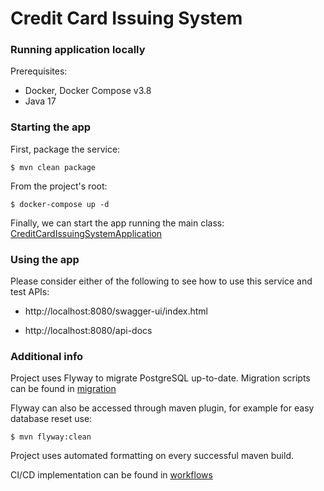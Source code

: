 Credit Card Issuing System
==========================


### Running application locally

Prerequisites:

* Docker, Docker Compose v3.8
* Java 17

### Starting the app

First, package the service:

    $ mvn clean package

From the project's root:

    $ docker-compose up -d

Finally, we can start the app running the main class: [CreditCardIssuingSystemApplication](src/main/java/com/bmbank/creditcardissuingsystem/CreditCardIssuingSystemApplication.java)


### Using the app

Please consider either of the following to see how to use this service and test APIs:

* http://localhost:8080/swagger-ui/index.html

* http://localhost:8080/api-docs

### Additional info

Project uses Flyway to migrate PostgreSQL up-to-date. Migration scripts can be found in [migration](src/main/resources/db/migration)

Flyway can also be accessed through maven plugin, for example for easy database reset use:

    $ mvn flyway:clean

Project uses automated formatting on every successful maven build.

CI/CD implementation can be found in [workflows](.github/workflows)
